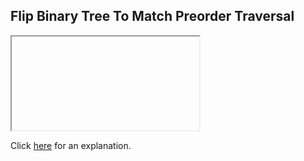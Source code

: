 ##  Flip Binary Tree To Match Preorder Traversal 

<iframe></iframe>

Click [here](Explanation.md) for an explanation.

